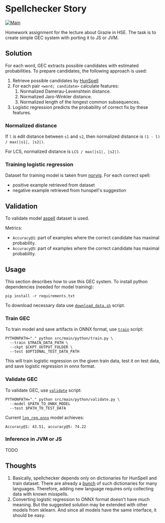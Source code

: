 # Spellchecker Story

[![Main](https://github.com/SpirinEgor/spellchecker_story/actions/workflows/main.yaml/badge.svg?branch=master)](https://github.com/SpirinEgor/spellchecker_story/actions/workflows/main.yaml)

Homework assignment for the lecture about Grazie in HSE.
The task is to create simple GEC system with porting it to JS or JVM.

## Solution

For each word, GEC extracts possible candidates with estimated probabilities.
To prepare candidates, the following approach is used:
1. Retrieve possible candidates by [HunSpell](http://hunspell.github.io/)
2. For each pair `<word; candidate>` calculate features:
   1. Normalized Damerau-Levenshtein distance.
   2. Normalized Jaro-Winkler distance.
   3. Normalized length of the longest common subsequences.
3. Logistic regression predicts the probability of correct fix by these features.

### Normalized distance

If `l` is edit distance between `s1` and `s2`,
then normalized distance is `(1 - l) / max(|s1|, |s2|)`.

For LCS, normalized distance is `LCS / max(|s1|, |s2|)`.

### Training logistic regression

Dataset for training model is taken from [norvig](https://www.norvig.com/ngrams/spell-errors.txt).
For each correct spell:
- positive example retrieved from dataset
- negative example retrieved from hunspell's suggestion

## Validation

To validate model [aspell](http://aspell.net/test/cur/) dataset is used.

Metrics:
- `Accuracy@1`: part of examples where the correct candidate has maximal probability.
- `Accuracy@5`: part of examples where the correct candidate has maximal probability.

## Usage

This section describes how to use this GEC system.
To install python dependencies (needed for model training):
```shell
pip install -r requirements.txt
```

To download necessary data use [`download_data.sh`](download_data.sh) script.

### Train GEC

To train model and save artifacts in ONNX format,
use [`train`](src/main/python/train.py) script:
```shell
PYTHONPATH="." python src/main/python/train.py \
  --train $TRAIN_DATA_PATH \
  --ckpt $CKPT_OUTPUT_FOLDER \
  --test $OPTIONAL_TEST_DATA_PATH
```
This will train logistic regression on the given train data,
test it on test data, and save logistic regression in onnx format.

### Validate GEC

To validate GEC, use [`validate`](src/main/python/validate.py) script:
```shell
PYTHONPATH="." python src/main/python/validate.py \
  --model $PATH_TO_ONNX_MODEL
  --test $PATH_TO_TEST_DATA
```

Current [`log_reg.onnx`](checkpoints/log_reg.onnx) model achieves:
```
Accuracy@1: 43.51, accuracy@5: 74.22
```

### Inference in JVM or JS

TODO

## Thoughts

1. Basically, spellchecker depends only on dictionaries for HunSpell and train dataset.
There are already a [bunch](https://github.com/wooorm/dictionaries) of such dictionaries for many languages.
Therefore, adding new language requires only collecting data with known misspells.
2. Converting logistic regression to ONNX format doesn't have much meaning.
But the suggested solution may be extended with other models from sklearn.
And since all models have the same interface, it should be easy.

